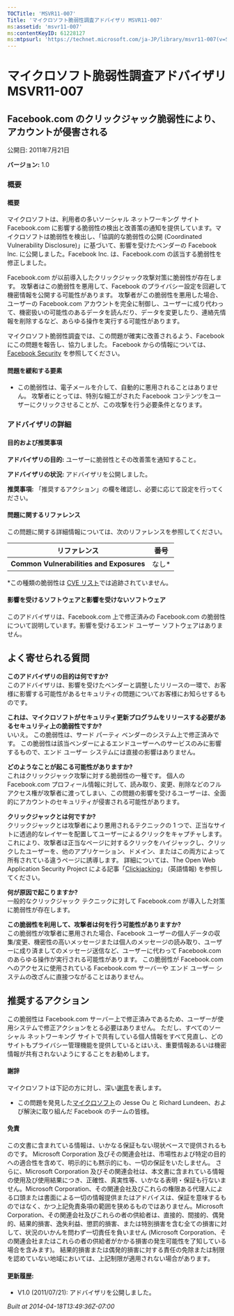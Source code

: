 ```yaml
---
TOCTitle: 'MSVR11-007'
Title: 'マイクロソフト脆弱性調査アドバイザリ MSVR11-007'
ms:assetid: 'msvr11-007'
ms:contentKeyID: 61228127
ms:mtpsurl: 'https://technet.microsoft.com/ja-JP/library/msvr11-007(v=Security.10)'
---
```




マイクロソフト脆弱性調査アドバイザリ MSVR11-007
===============================================

Facebook.com のクリックジャック脆弱性により、アカウントが侵害される
-------------------------------------------------------------------

公開日: 2011年7月21日

**バージョン:** 1.0

### 概要

#### 概要

マイクロソフトは、利用者の多いソーシャル ネットワーキング サイト Facebook.com に影響する脆弱性の検出と改善策の通知を提供しています。マイクロソフトは脆弱性を検出し、「協調的な脆弱性の公開 (Coordinated Vulnerability Disclosure)」に基づいて、影響を受けたベンダーの Facebook Inc. に公開しました。Facebook Inc. は、Facebook.com の該当する脆弱性を修正しました。

Facebook.com が以前導入したクリックジャック攻撃対策に脆弱性が存在します。 攻撃者はこの脆弱性を悪用して、Facebook のプライバシー設定を回避して機密情報を公開する可能性があります。 攻撃者がこの脆弱性を悪用した場合、ユーザーの Facebook.com アカウントを完全に制御し、ユーザーに成り代わって、機密扱いの可能性のあるデータを読んだり、データを変更したり、連絡先情報を削除するなど、あらゆる操作を実行する可能性があります。

マイクロソフト脆弱性調査では、この問題が確実に改善されるよう、Facebook にこの問題を報告し、協力しました。 Facebook からの情報については、[Facebook Security](https://www.facebook.com/security?sk=info) を参照してください。

#### 問題を緩和する要素

-   この脆弱性は、電子メールを介して、自動的に悪用されることはありません。 攻撃者にとっては、特別な細工がされた Facebook コンテンツをユーザーにクリックさせることが、この攻撃を行う必要条件となります。

### アドバイザリの詳細

#### 目的および推奨事項

**アドバイザリの目的:** ユーザーに脆弱性とその改善策を通知すること。

**アドバイザリの状況:** アドバイザリを公開しました。

**推奨事項:** 「推奨するアクション」の欄を確認し、必要に応じて設定を行ってください。

#### 問題に関するリファレンス

この問題に関する詳細情報については、次のリファレンスを参照してください。

| リファレンス                             | 番号   |
|------------------------------------------|--------|
| **Common Vulnerabilities and Exposures** | なし\* |

\*この種類の脆弱性は [CVE リスト](http://www.cve.mitre.org/cve/index.html)では追跡されていません。

#### 影響を受けるソフトウェアと影響を受けないソフトウェア

このアドバイザリは、Facebook.com 上で修正済みの Facebook.com の脆弱性について説明しています。影響を受けるエンド ユーザー ソフトウェアはありません。

よく寄せられる質問
------------------

 
**このアドバイザリの目的は何ですか?**    
このアドバイザリは、影響を受けたベンダーと調整したリリースの一環で、お客様に影響する可能性があるセキュリティの問題についてお客様にお知らせするものです。

**これは、マイクロソフトがセキュリティ更新プログラムをリリースする必要があるセキュリティ上の脆弱性ですか?**    
いいえ。 この脆弱性は、サード パーティ ベンダーのシステム上で修正済みです。 この脆弱性は該当ベンダーによるエンドユーザーへのサービスのみに影響するもので、エンド ユーザー システムには直接の影響はありません。

**どのようなことが起こる可能性がありますか?**    
これはクリックジャック攻撃に対する脆弱性の一種です。 個人の Facebook.com プロフィール情報に対して、読み取り、変更、削除などのフルアクセス権が攻撃者に渡ってしまい、この問題の影響を受けるユーザーは、全面的にアカウントのセキュリティが侵害される可能性があります。

**クリックジャックとは何ですか?**  
クリックジャックとは攻撃者により悪用されるテクニックの 1 つで、正当なサイトに透過的なレイヤーを配置してユーザーによるクリックをキャプチャします。 これにより、攻撃者は正当なページに対するクリックをハイジャックし、クリックしたユーザーを、他のアプリケーション、ドメイン、またはこの両方によって所有されている違うページに誘導します。 詳細については、The Open Web Application Security Project による記事「[Clickjacking](https://www.owasp.org/index.php/clickjacking)」 (英語情報) を参照してください。

**何が原因で起こりますか?**    
一般的なクリックジャック テクニックに対して Facebook.com が導入した対策に脆弱性が存在します。

**この脆弱性を利用して、攻撃者は何を行う可能性がありますか?**    
この脆弱性が攻撃者に悪用された場合、Facebook ユーザーの個人データの収集/変更、機密性の高いメッセージまたは個人のメッセージの読み取り、ユーザーに成り済ましてのメッセージ送信など、ユーザーに代わって Facebook.com のあらゆる操作が実行される可能性があります。 この脆弱性が Facebook.com へのアクセスに使用されている Facebook.com サーバーや エンド ユーザー システムの改ざんに直接つながることはありません。

推奨するアクション
------------------

 
この脆弱性は Facebook.com サーバー上で修正済みであるため、ユーザーが使用システムで修正アクションをとる必要はありません。 ただし、すべてのソーシャル ネットワーキング サイトで共有している個人情報をすべて見直し、どのサイトもプライバシー管理機能を提供しているとはいえ、重要情報あるいは機密情報が共有されないようにすることをお勧めします。

#### 謝辞

マイクロソフトは下記の方に対し、深い[謝意](http://technet.microsoft.com/security/bulletin/policy)を表します。

-   この問題を発見した[マイクロソフト](http://www.microsoft.com/)の Jesse Ou と Richard Lundeen、および解決に取り組んだ Facebook のチームの皆様。

#### 免責

この文書に含まれている情報は、いかなる保証もない現状ベースで提供されるものです。 Microsoft Corporation 及びその関連会社は、市場性および特定の目的への適合性を含めて、明示的にも黙示的にも、一切の保証をいたしません。 さらに、Microsoft Corporation 及びその関連会社は、本文書に含まれている情報の使用及び使用結果につき、正確性、真実性等、いかなる表明・保証も行ないません。Microsoft Corporation、その関連会社及びこれらの権限ある代理人による口頭または書面による一切の情報提供またはアドバイスは、保証を意味するものではなく、かつ上記免責条項の範囲を狭めるものではありません。Microsoft Corporation、その関連会社及びこれらの者の供給者は、直接的、間接的、偶発的、結果的損害、逸失利益、懲罰的損害、または特別損害を含む全ての損害に対して、状況のいかんを問わず一切責任を負いません (Microsoft Corporation、その関連会社またはこれらの者の供給者がかかる損害の発生可能性を了知している場合を含みます)。 結果的損害または偶発的損害に対する責任の免除または制限を認めていない地域においては、上記制限が適用されない場合があります。

#### 更新履歴:

-   V1.0 (2011/07/21): アドバイザリを公開しました。

*Built at 2014-04-18T13:49:36Z-07:00*
